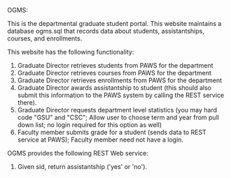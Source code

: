 OGMS:

This is the departmental graduate student portal. This website maintains a database ogms.sql that records data about students, assistantships, courses, and enrollments. 

This website has the following functionality:
1. Graduate Director retrieves students from PAWS for the department
2. Graduate Director retrieves courses from PAWS for the department
3. Graduate Director retrieves enrollments from PAWS for the department
4. Graduate Director awards assistantship to student (this should also submit this information to the PAWS system by calling the REST service there).
5. Graduate Director requests department level statistics (you may hard code "GSU" and "CSC"; Allow user to choose term and year from pull down list; no login required for this option as well)
6. Faculty member submits grade for a student (sends data to REST service at PAWS); Faculty member need not have a login.

OGMS provides the following REST Web service:
1. Given sid, return assistantship ('yes' or 'no').
